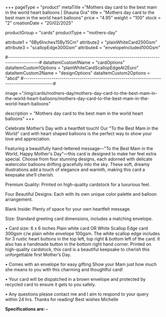 +++
pageType = "product"
metaTitle ="Mothers day card to the best mam in the world heart balloons | Shauna Gra"
title = "Mothers day card to the best mam in the world heart balloons"
price = "4.95"
weight = "100"
stock = "2"
creationDate = "20/02/2025"
 
productGroup = "cards"
productType = "mothers-day"
 
attribute1 = "6By6Inches15By15Cm" 
attribute2 = "plainWhiteCard250Gsm" 
attribute3 = "scallopEdge300Gsm" 
attribute4 = "envelopeIncluded100Gsm" 
 
#---------------------------------------------------------------------------------------------#
dataItemCustom1Name = "cardOptions"
dataItemCustom1Options = "plainWhiteCardScallopEdgeAt2Euro"
dataItemCustom2Name = "designOptions"
dataItemCustom2Options = "abcd"
#---------------------------------------------------------------------------------------------#
 
image ="/img/cards/mothers-day/mothers-day-card-to-the-best-mam-in-the-world-heart-balloons/mothers-day-card-to-the-best-mam-in-the-world-heart-balloons"
 
description = "Mothers day card to the best mam in the world heart balloons"
+++

Celebrate Mother’s Day with a heartfelt touch! Our "To the Best Mam in the World" card with heart shaped balloons is the perfect way to show your love and appreciation.

Featuring a beautifully hand-lettered message—"To the Best Mam in the World, Happy Mother's Day"—this card is designed to make her feel extra special.
Choose from four stunning designs, each adorned with delicate watercolor balloons drifting gracefully into the sky. These soft, dreamy illustrations add a touch of elegance and warmth, making this card a keepsake she’ll cherish.

Premium Quality: Printed on high-quality cardstock for a luxurious feel.

Four Beautiful Designs: Each with its own unique color palette and balloon arrangement.

Blank Inside: Plenty of space for your own heartfelt message.

Size: Standard greeting card dimensions, includes a matching envelope.

• Card size: 6 x 6 inches Plain white card OR White Scallop Edge card 300gsm c/w plain white envelope 100gsm. The white scallop edge includes for 3 rustic heart buttons in the top left, top right & bottom left of the card. It also has a handmade button in the bottom right hand corner. Printed on high-quality cardstock, this card is a beautiful keepsake to cherish this unforgettable first Mother’s Day.

• Comes with an envelope for easy gifting
Show your Mam just how much she means to you with this charming and thoughtful card!

• Your card will be dispatched in a brown envelope and protected by recycled card to ensure it gets to you safely.

• Any questions please contact me and I aim to respond to your query within 24 hrs. Thanks for reading! Best wishes Michelle

**Specifications are: -**
